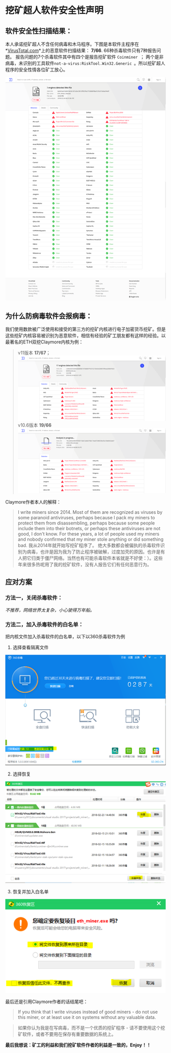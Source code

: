 # 挖矿超人软件安全性声明

## 软件安全性扫描结果：

本人承诺挖矿超人不含任何病毒和木马程序。下图是本软件主程序在*[VirusTotal.com](www.virustotal.com)*上的恶意软件扫描结果：
**7/66**. 66种杀毒软件只有7种报告问题。 报告问题的7个杀毒软件其中有四个是报告挖矿软件 `Coinminer `； 两个是非病毒，未识别的工具软件`not-a-virus:RiskTool.Win32.Generic `。所以挖矿超人程序的安全性情各位矿工放心。

![ETH/ETC](IMAGE/VirusTotal.png)

## 为什么防病毒软件会报病毒：

我们使用数款被广泛使用和接受的第三方的挖矿内核进行电子加密货币挖矿。但是这些挖矿内核容易被识别为恶意软件，相信有经验的矿工朋友都有这样的经验。以最著名的ETH双挖Claymore内核为例：
>v11版本 **17/67**；
![ETH/ETC](IMAGE/VirusTotalClay.png)
>v10.6版本 **19/66**
![ETH/ETC](IMAGE/VirusTotalClay106.png)

Claymore作者本人的解释：
>I write miners since 2014. Most of them are recognized as viruses by some paranoid antiviruses, perhaps because I pack my miners to protect them from disassembling, perhaps because some people include them into their botnets, or perhaps these antiviruses are not good, I don't know. For these years, a lot of people used my miners and nobody confirmed that my miner stole anything or did something bad. 
>我从2014年就开始写挖矿程序了。 绝大多数都会被偏执的杀毒软件识别为病毒，也许是因为我为了防止程序被破解，过度加壳的原因。也许是有人把它归类于僵尸网络。当然也有可能杀毒软件本省就是不好使：）。这些年来很多热呢用了我的挖矿软件，没有人报告它们有任何恶意行为。

## 应对方案

### 方法一，关闭杀毒软件：
*不推荐，网络世界太复杂，小心驶得万年船。* 
### 方法二，加入杀毒软件的白名单：
把内核文件加入杀毒软件的白名单，以下以360杀毒软件为例

1. 选择查看隔离文件

![ETH/ETC](IMAGE/AntiVirus1.PNG)

2. 选择恢复

![ETH/ETC](IMAGE/AntiVirus2.PNG)

3. 恢复并加入白名单

![ETH/ETC](IMAGE/AntiVirus3.PNG)

最后还是引用Claymore作者的话结尾吧：
>If you think that I write viruses instead of good miners - do not use this miner, or at least use it on systems without any valuable data.

>如果你认为我是在写病毒，而不是一个优质的挖矿程序 - 请不要使用这个挖矿软件，或者不要用在保存有重要数据的系统上。

**最后我想说：矿工的利益和我们挖矿软件作者的利益是一致的，Enjoy！！**